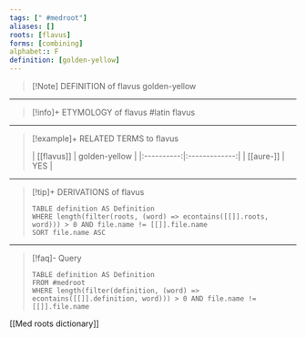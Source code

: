 ```yaml
---
tags: [" #medroot"]
aliases: []
roots: [flavus]
forms: [combining]
alphabet:: F
definition: [golden-yellow]
---
```

>[!Note] DEFINITION of flavus
>golden-yellow
_____
>[!info]+ ETYMOLOGY of flavus
>#latin flavus
_____
>[!example]+ RELATED TERMS to flavus
>
>| [[flavus]]  | golden-yellow |
|:----------:|:-------------:|
| [[aure-]] |      YES      |
_____
>[!tip]+ DERIVATIONS of flavus
>```dataview
>TABLE definition AS Definition 
>WHERE length(filter(roots, (word) => econtains([[]].roots, word))) > 0 AND file.name != [[]].file.name
>SORT file.name ASC
>```
____
>[!faq]- Query
>
>```dataview
>TABLE definition AS Definition
>FROM #medroot
>WHERE length(filter(definition, (word) => econtains([[]].definition, word))) > 0 AND file.name != [[]].file.name
>```

[[Med roots dictionary]]